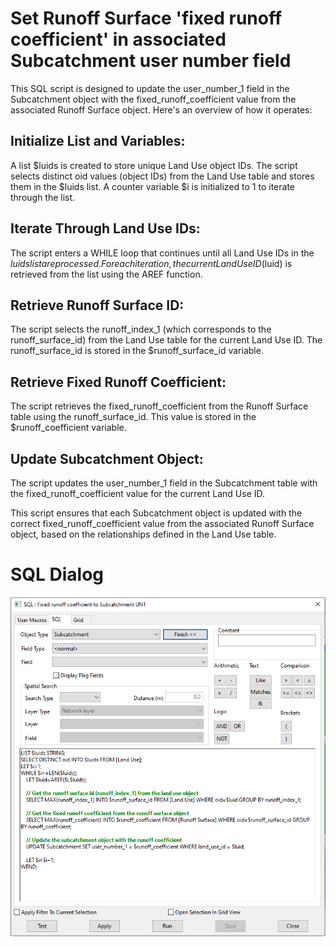 # Set Runoff Surface 'fixed runoff coefficient' in associated Subcatchment user number field
This SQL script is designed to update the user_number_1 field in the Subcatchment object with the fixed_runoff_coefficient value from the associated Runoff Surface object. Here's an overview of how it operates:

## Initialize List and Variables:

A list $luids is created to store unique Land Use object IDs.
The script selects distinct oid values (object IDs) from the Land Use table and stores them in the $luids list.
A counter variable $i is initialized to 1 to iterate through the list.

## Iterate Through Land Use IDs:

The script enters a WHILE loop that continues until all Land Use IDs in the $luids list are processed.
For each iteration, the current Land Use ID ($luid) is retrieved from the list using the AREF function.

## Retrieve Runoff Surface ID:

The script selects the runoff_index_1 (which corresponds to the runoff_surface_id) from the Land Use table for the current Land Use ID.
The runoff_surface_id is stored in the $runoff_surface_id variable.

## Retrieve Fixed Runoff Coefficient:

The script retrieves the fixed_runoff_coefficient from the Runoff Surface table using the runoff_surface_id.
This value is stored in the $runoff_coefficient variable.

## Update Subcatchment Object:

The script updates the user_number_1 field in the Subcatchment table with the fixed_runoff_coefficient value for the current Land Use ID.

This script ensures that each Subcatchment object is updated with the correct fixed_runoff_coefficient value from the associated Runoff Surface object, based on the relationships defined in the Land Use table.

# SQL Dialog
![](img001.png)